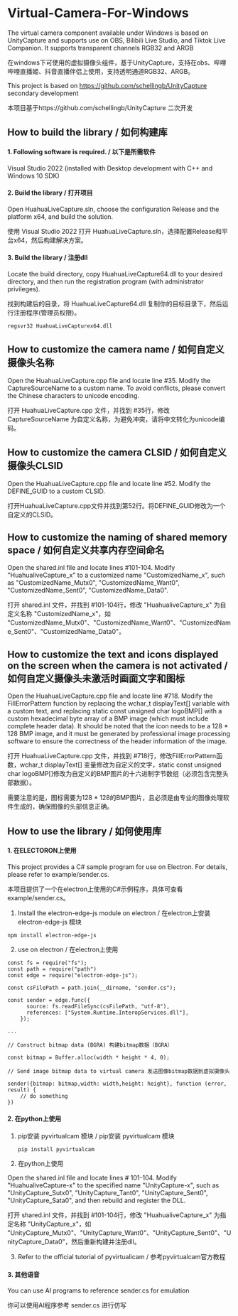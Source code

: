 # Virtual-Camera-For-Windows
The virtual camera component available under Windows is based on UnityCapture and supports use on OBS, Bilibili Live Studio, and Tiktok Live Companion. It supports transparent channels RGB32 and ARGB

在windows下可使用的虚拟摄像头组件，基于UnityCapture，支持在obs、哔哩哔哩直播姬、抖音直播伴侣上使用，支持透明通道RGB32、ARGB。

This project is based on https://github.com/schellingb/UnityCapture secondary development

本项目基于https://github.com/schellingb/UnityCapture 二次开发

## How to build the library / 如何构建库

#### 1. Following software is required. / 以下是所需软件

Visual Studio 2022 (installed with Desktop development with C++ and Windows 10 SDK)

#### 2. Build the library / 打开项目

Open HuahuaLiveCapture.sln, choose the configuration Release and the platform x64, and build the solution.
  
使用 Visual Studio 2022 打开 HuahuaLiveCapture.sln，选择配置Release和平台x64，然后构建解决方案。

#### 3. Build the library / 注册dll

Locate the build directory, copy HuahuaLiveCapture64.dll to your desired directory, and then run the registration program (with administrator privileges).

找到构建后的目录，将 HuahuaLiveCapture64.dll 复制你的目标目录下，然后运行注册程序(管理员权限)。
    

```regsvr32 HuahuaLiveCapturex64.dll```


## How to customize the camera name / 如何自定义摄像头名称
Open the HuahuaLiveCapture.cpp file and locate line #35. Modify the CaptureSourceName to a custom name. To avoid conflicts, please convert the Chinese characters to unicode encoding. 

打开 HuahuaLiveCapture.cpp 文件，并找到 #35行，修改 CaptureSourceName 为自定义名称，为避免冲突，请将中文转化为unicode编码。

## How to customize the camera CLSID / 如何自定义摄像头CLSID
Open the HuahuaLiveCapture.cpp file and locate line #52. Modify the DEFINE_GUID to a custom CLSID.

打开HuahuaLiveCapture.cpp文件并找到第52行。将DEFINE_GUID修改为一个自定义的CLSID。

## How to customize the naming of shared memory space / 如何自定义共享内存空间命名
Open the shared.inl file and locate lines #101-104. Modify "HuahualiveCapture_x" to a customized name "CustomizedName_x", such as "CustomizedName_Mutx0", "CustomizedName_Want0", "CustomizedName_Sent0", "CustomizedName_Data0".

打开 shared.inl 文件，并找到 #101-104行，修改 "HuahualiveCapture_x" 为自定义名称 "CustomizedName_x"，如 "CustomizedName_Mutx0"、"CustomizedName_Want0"、"CustomizedName_Sent0"、"CustomizedName_Data0"。

## How to customize the text and icons displayed on the screen when the camera is not activated / 如何自定义摄像头未激活时画面文字和图标

Open the HuahuaLiveCapture.cpp file and locate line #718. Modify the FillErrorPattern function by replacing the wchar_t displayText[] variable with a custom text, and replacing static const unsigned char logoBMP[] with a custom hexadecimal byte array of a BMP image (which must include complete header data).
It should be noted that the icon needs to be a 128 * 128 BMP image, and it must be generated by professional image processing software to ensure the correctness of the header information of the image.

打开 HuahuaLiveCapture.cpp 文件，并找到 #718行，修改FillErrorPattern函数，wchar_t displayText[] 变量修改为自定义的文字，static const unsigned char logoBMP[]修改为自定义的BMP图片的十六进制字节数组（必须包含完整头部数据）。

需要注意的是，图标需要为128 * 128的BMP图片，且必须是由专业的图像处理软件生成的，确保图像的头部信息正确。

## How to use the library / 如何使用库

#### 1. 在ELECTORON上使用

This project provides a C# sample program for use on Electron. For details, please refer to example/sender.cs.

本项目提供了一个在electron上使用的C#示例程序，具体可查看 example/sender.cs。

1. Install the electron-edge-js module on electron / 在electron上安装 electron-edge-js 模块

```npm install electron-edge-js```

2. use on electron / 在electron上使用
```
const fs = require("fs");
const path = require("path")
const edge = require("electron-edge-js");

const csFilePath = path.join(__dirname, "sender.cs");

const sender = edge.func({
      source: fs.readFileSync(csFilePath, "utf-8"),
      references: ["System.Runtime.InteropServices.dll"],
    });

...

// Construct bitmap data (BGRA) 构建bitmap数据（BGRA）

const bitmap = Buffer.alloc(width * height * 4, 0);

// Send image bitmap data to virtual camera 发送图像bitmap数据到虚拟摄像头

sender({bitmap: bitmap,width: width,height: height}, function (error, result) {
    // do something
})
```

#### 2. 在python上使用

1. pip安装 pyvirtualcam 模块 / pip安装 pyvirtualcam 模块

    ```pip install pyvirtualcam```

2. 在python上使用
   
Open the shared.inl file and locate lines # 101-104. Modify "HuahualiveCapture-x" to the specified name "UnityCapture-x", such as "UnityCapture_Sutx0", "UnityCapture_Tant0", "UnityCapture_Sent0", "UnityCapture_Sata0", and then rebuild and register the DLL.

打开 shared.inl 文件，并找到 #101-104行，修改 "HuahualiveCapture_x" 为指定名称 "UnityCapture_x"，如 "UnityCapture_Mutx0"、"UnityCapture_Want0"、"UnityCapture_Sent0"、"UnityCapture_Data0"，然后重新构建并注册dll。

3. Refer to the official tutorial of pyvirtualicam / 参考pyvirtualcam官方教程

#### 3. 其他语音

You can use AI programs to reference sender.cs for emulation

你可以使用AI程序参考 sender.cs 进行仿写